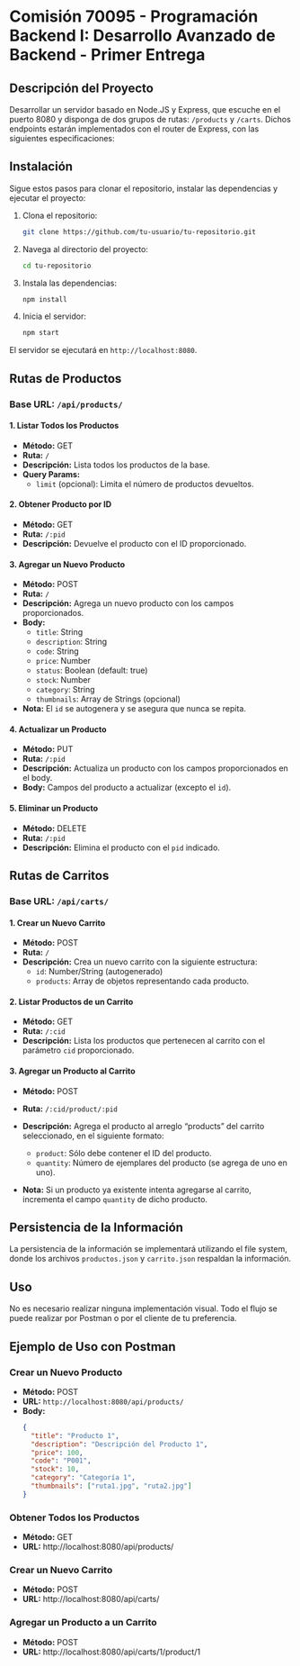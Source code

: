 # Comisión 70095 - Programación Backend I: Desarrollo Avanzado de Backend - Primer Entrega

## Descripción del Proyecto

Desarrollar un servidor basado en Node.JS y Express, que escuche en el puerto 8080 y disponga de dos grupos de rutas: `/products` y `/carts`. Dichos endpoints estarán implementados con el router de Express, con las siguientes especificaciones:

## Instalación

Sigue estos pasos para clonar el repositorio, instalar las dependencias y ejecutar el proyecto:

1. Clona el repositorio:
    ```sh
    git clone https://github.com/tu-usuario/tu-repositorio.git
    ```
   
2. Navega al directorio del proyecto:
    ```sh
    cd tu-repositorio
    ```

3. Instala las dependencias:
    ```sh
    npm install
    ```

4. Inicia el servidor:
    ```sh
    npm start
    ```

El servidor se ejecutará en `http://localhost:8080`.

## Rutas de Productos

### Base URL: `/api/products/`

#### 1. Listar Todos los Productos
- **Método:** GET
- **Ruta:** `/`
- **Descripción:** Lista todos los productos de la base.
- **Query Params:**
  - `limit` (opcional): Limita el número de productos devueltos.

#### 2. Obtener Producto por ID
- **Método:** GET
- **Ruta:** `/:pid`
- **Descripción:** Devuelve el producto con el ID proporcionado.

#### 3. Agregar un Nuevo Producto
- **Método:** POST
- **Ruta:** `/`
- **Descripción:** Agrega un nuevo producto con los campos proporcionados.
- **Body:**
  - `title`: String
  - `description`: String
  - `code`: String
  - `price`: Number
  - `status`: Boolean (default: true)
  - `stock`: Number
  - `category`: String
  - `thumbnails`: Array de Strings (opcional)
- **Nota:** El `id` se autogenera y se asegura que nunca se repita.

#### 4. Actualizar un Producto
- **Método:** PUT
- **Ruta:** `/:pid`
- **Descripción:** Actualiza un producto con los campos proporcionados en el body.
- **Body:** Campos del producto a actualizar (excepto el `id`).

#### 5. Eliminar un Producto
- **Método:** DELETE
- **Ruta:** `/:pid`
- **Descripción:** Elimina el producto con el `pid` indicado.

## Rutas de Carritos

### Base URL: `/api/carts/`

#### 1. Crear un Nuevo Carrito
- **Método:** POST
- **Ruta:** `/`
- **Descripción:** Crea un nuevo carrito con la siguiente estructura:
  - `id`: Number/String (autogenerado)
  - `products`: Array de objetos representando cada producto.

#### 2. Listar Productos de un Carrito
- **Método:** GET
- **Ruta:** `/:cid`
- **Descripción:** Lista los productos que pertenecen al carrito con el parámetro `cid` proporcionado.

#### 3. Agregar un Producto al Carrito
- **Método:** POST
- **Ruta:** `/:cid/product/:pid`
- **Descripción:** Agrega el producto al arreglo “products” del carrito seleccionado, en el siguiente formato:
  - `product`: Sólo debe contener el ID del producto.
  - `quantity`: Número de ejemplares del producto (se agrega de uno en uno).

- **Nota:** Si un producto ya existente intenta agregarse al carrito, incrementa el campo `quantity` de dicho producto.

## Persistencia de la Información

La persistencia de la información se implementará utilizando el file system, donde los archivos `productos.json` y `carrito.json` respaldan la información.

## Uso

No es necesario realizar ninguna implementación visual. Todo el flujo se puede realizar por Postman o por el cliente de tu preferencia.

## Ejemplo de Uso con Postman

### Crear un Nuevo Producto

- **Método:** POST
- **URL:** `http://localhost:8080/api/products/`
- **Body:**
  ```json
  {
    "title": "Producto 1",
    "description": "Descripción del Producto 1",
    "price": 100,
    "code": "P001",
    "stock": 10,
    "category": "Categoría 1",
    "thumbnails": ["ruta1.jpg", "ruta2.jpg"]
  }

### Obtener Todos los Productos
- **Método:** GET
- **URL:** http://localhost:8080/api/products/

### Crear un Nuevo Carrito
- **Método:** POST
- **URL:** http://localhost:8080/api/carts/

### Agregar un Producto a un Carrito
- **Método:** POST
- **URL:** http://localhost:8080/api/carts/1/product/1










